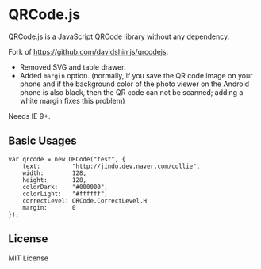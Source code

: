 # QRCode.js

QRCode.js is a JavaScript QRCode library without any dependency.

Fork of <https://github.com/davidshimjs/qrcodejs>.

* Removed SVG and table drawer.
* Added `margin` option. (normally, if you save the QR code
image on your phone and if the background color of the photo
viewer on the Android phone is also black, then the QR code
can not be scanned; adding a white margin fixes this problem)

Needs IE 9+.

## Basic Usages

```
var qrcode = new QRCode("test", {
	text:         "http://jindo.dev.naver.com/collie",
	width:        128,
	height:       128,
	colorDark:    "#000000",
	colorLight:   "#ffffff",
	correctLevel: QRCode.CorrectLevel.H
	margin:       0
});
```

## License

MIT License
